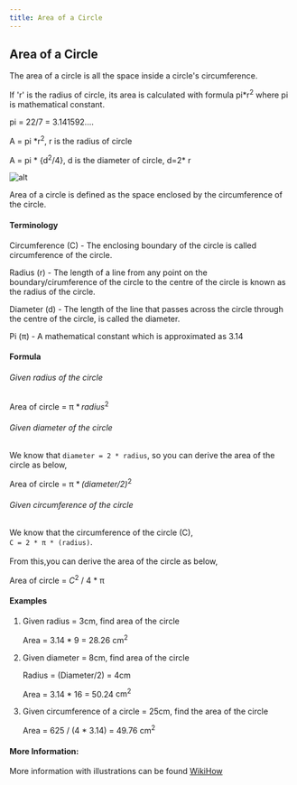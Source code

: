 ```yaml
---
title: Area of a Circle
---
```

## Area of a Circle


The area of a circle is all the space inside a circle's circumference. 

If 'r' is the radius of circle, its area is calculated with formula pi*r<sup>2</sup> where pi is mathematical constant.

pi = 22/7 = 3.141592....

A = pi *r<sup>2</sup>, r is the radius of circle

A = pi * {d<sup>2</sup>/4}, d is the diameter of circle, d=2* r

![alt](http://areacircle.com/Area_of_a_circle_basics.png)

Area of a circle is defined as the space enclosed by the circumference of the circle.

#### Terminology

Circumference (C) - The enclosing boundary of the circle is called circumference of the circle.

Radius (r) - The length of a line from any point on the boundary/cirumference of the circle to the centre of the circle is known as the radius of the circle.

Diameter (d) - The length of the line that passes across the circle through the centre of the circle, is called the diameter.

Pi (<span class="texhtml">π</span>) - A mathematical constant which is approximated as 3.14

#### Formula

###### Given radius of the circle

Area of circle =  <span class="texhtml"><span class="texhtml">π</span> * <i>radius</i><sup>2</sup></span>

###### Given diameter of the circle

We know that `diameter = 2 * radius`, so you can derive the area of the circle as below,

Area of circle =  <span class="texhtml"><span class="texhtml">π</span> * <i>(diameter/2)</i><sup>2</sup></span>

###### Given circumference of the circle

We know that the circumference of the circle (C), 
<br>`C = 2 * π * (radius)`.
<br><br>From this,you can derive the area of the circle as below,

Area of circle =  <i>C</i><sup>2</sup></span> / 4 * <span class="texhtml"><span class="texhtml">π</span>
  
#### Examples

1. Given radius = 3cm, find area of the circle

     Area = 3.14 * 9 = 28.26 <span>cm<sup>2</sup></span>

2. Given diameter = 8cm, find area of the circle

     Radius = (Diameter/2) = 4cm

     Area = 3.14 * 16 = 50.24 <span>cm<sup>2</sup></span>

3. Given circumference of a circle = 25cm, find the area of the circle

     Area = 625 / (4 * 3.14) = 49.76 <span>cm<sup>2</sup></span>

#### More Information:
More information with illustrations can be found [WikiHow](https://www.wikihow.com/Calculate-the-Area-of-a-Circle)